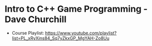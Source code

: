 # Intro to C++ Game Programming - Dave Churchill
- Course Playlist: https://www.youtube.com/playlist?list=PL_xRyXins84_Sq7yZkxGP_MgYAH-Zo8Uu
